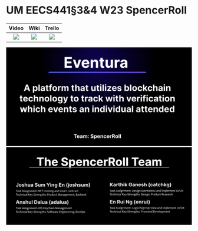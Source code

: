 # UM EECS441§3&4 W23 SpencerRoll

| Video  |  Wiki |  Trello  |
|:-----:|:-----:|:--------:|
|[<img src="https://eecs441.eecs.umich.edu/img/admin/video.png">][video_page]|[<img src="https://eecs441.eecs.umich.edu/img/admin/wiki.png">][wiki_page]|[<img src="https://eecs441.eecs.umich.edu/img/admin/trello.png">][agile_page]|

![Elevator Pitch](https://raw.githubusercontent.com/rey0317/SpencerRoll/main/.github/images/ElevatorPitch.png) <!-- MUST be placed in user-images.githubusercontent.com -->
![Team](/assets/team.png)

[video_page]: https://youtu.be/sample
[wiki_page]: https://github.com/rey0317/SpencerRoll
[agile_page]: https://trello.com/b/sample/general

